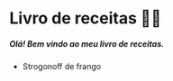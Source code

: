 # Livro de receitas :man_cook:

<h5>Olá! Bem vindo ao meu livro de receitas.  
    
</h5>

- Strogonoff de frango

  



#   



